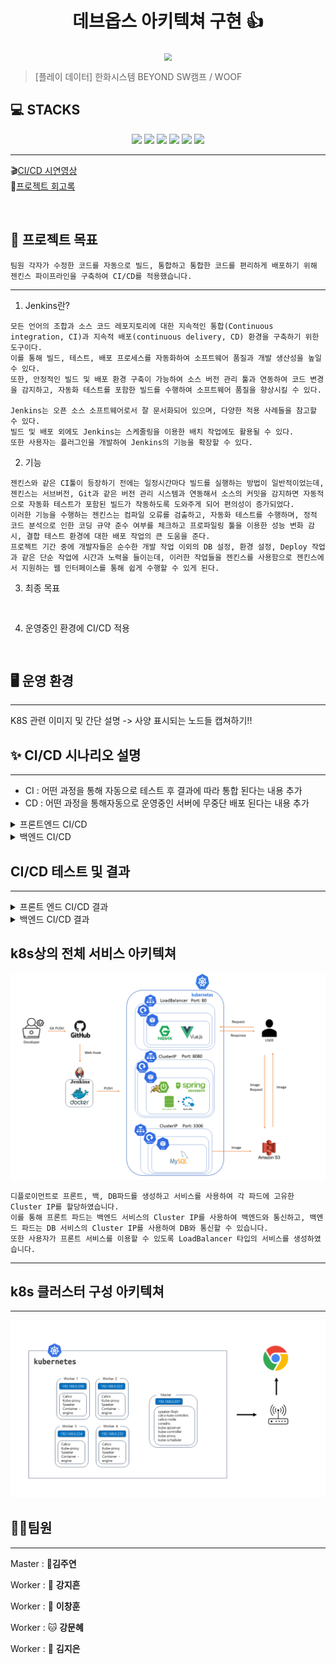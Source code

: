 <h1 align="center">데브옵스 아키텍쳐 구현 👍</h1>


<div align="center">
  <img src="./img/pic1.png"  style="zoom:76%;" align="center"/>
</div>



> [플레이 데이터] 한화시스템 BEYOND SW캠프 / WOOF

## 💻 STACKS
<div align=center>
<img src="https://img.shields.io/badge/GitHub-181717?style=flat&logo=GitHub&logoColor=white&color=black">
<img src="https://img.shields.io/badge/Git-F05032?style=flat&logo=Git&logoColor=white&color=ffa500">
<img src="https://img.shields.io/badge/jenkins-D24939?style=flat&logo=jenkins&logoColor=white">
<img src="https://img.shields.io/badge/Docker-2496ED?style=flat&logo=Docker&logoColor=white&color=blue"/>
<img src="https://img.shields.io/badge/Kubernetes-326CE5?style=flat&logo=Kubernetes&logoColor=blue&color=skyblue"/>
<img src="https://img.shields.io/badge/slack-4A154B?style=flat&logo=slack&logoColor=white">
</div>

***

🎬[CI/CD 시연영상](https://www.youtube.com/watch?v=dhMrKTwNI8U&lc=UgzCJR3WxkvsckRyyO94AaABAg&ab_channel=%EB%94%B0%EB%9D%BC%ED%95%98%EB%A9%B4%EC%84%9C%EB%B0%B0%EC%9A%B0%EB%8A%94IT)   
📃[프로젝트 회고록](블로그주소)

<br>


## 📌 프로젝트 목표

```
팀원 각자가 수정한 코드를 자동으로 빌드, 통합하고 통합한 코드를 편리하게 배포하기 위해 젠킨스 파이프라인을 구축하여 CI/CD를 적용했습니다.
```

***
1. Jenkins란?

```
모든 언어의 조합과 소스 코드 레포지토리에 대한 지속적인 통합(Continuous integration, CI)과 지속적 배포(continuous delivery, CD) 환경을 구축하기 위한 도구이다.
이를 통해 빌드, 테스트, 배포 프로세스를 자동화하여 소프트웨어 품질과 개발 생산성을 높일 수 있다.
또한, 안정적인 빌드 및 배포 환경 구축이 가능하여 소스 버전 관리 툴과 연동하여 코드 변경을 감지하고, 자동화 테스트를 포함한 빌드를 수행하여 소프트웨어 품질을 향상시킬 수 있다.

Jenkins는 오픈 소스 소프트웨어로서 잘 문서화되어 있으며, 다양한 적용 사례들을 참고할 수 있다. 
빌드 및 배포 외에도 Jenkins는 스케줄링을 이용한 배치 작업에도 활용될 수 있다. 
또한 사용자는 플러그인을 개발하여 Jenkins의 기능을 확장할 수 있다. 
```

2. 기능
```
젠킨스와 같은 CI툴이 등장하기 전에는 일정시간마다 빌드를 실행하는 방법이 일반적이었는데, 젠킨스는 서브버전, Git과 같은 버전 관리 시스템과 연동해서 소스의 커밋을 감지하면 자동적으로 자동화 테스트가 포함된 빌드가 작동하도록 도와주게 되어 편의성이 증가되었다.
이러한 기능을 수행하는 젠킨스는 컴파일 오류를 검출하고, 자동화 테스트를 수행하며, 정적 코드 분석으로 인한 코딩 규약 준수 여부를 체크하고 프로파일링 툴을 이용한 성능 변화 감시, 결합 테스트 환경에 대한 배포 작업의 큰 도움을 준다.
프로젝트 기간 중에 개발자들은 순수한 개발 작업 이외의 DB 설정, 환경 설정, Deploy 작업과 같은 단순 작업에 시간과 노력을 들이는데, 이러한 작업들을 젠킨스를 사용함으로 젠킨스에서 지원하는 웹 인터페이스를 통해 쉽게 수행할 수 있게 된다.
```

3. 최종 목표

```


```


4. 운영중인 환경에 CI/CD 적용

```


```



## 🖥️ 운영 환경
***
K8S 관련 이미지 및 간단 설명
-> 사양 표시되는 노드들 캡쳐하기!!


## ✨ CI/CD 시나리오 설명
***

- CI : 어떤 과정을 통해 자동으로 테스트 후 결과에 따라 통합 된다는 내용 추가
- CD : 어떤 과정을 통해자동으로 운영중인 서버에 무중단 배포 된다는 내용 추가


<details>
<summary>프론트엔드 CI/CD</summary>
<div>

```
1. git clone 단계는 주어진 git 레포에서 프론트 코드를 가져옵니다.
2. install dependencies 단계를 통해 프로젝트 의존성 설치 후 npm run build를 사용해 빌드하였습니다.
3. build 단계를 통해 프로젝트 빌드 후 archinve dist 단계에서 빌드된 파일 배포 준비를 하고 dist 디렉토리 이용해서 빌드된 파일을 front.tar로 압축시킵니다.
4. ssh transfer 단계에서 빌드된 아카이브 파일 원격 서버로 전송 후 배포, ssh 연결 설정 후 front.tar 파일 원격 서버의 /usr/share/nginx/html 디렉토리로 전송 후 해당 디렉토리에서 압축 해제합니다.



*각 단계는 프로젝트 특정 단계를 자동화 후 빌드 및 배포 프로세스를 효율적으로 관리할 수 있도록 도와줍니다. 
이 파이프 라인은 프론트엔드 프로젝트의 CI/CD를 위해 사용 되었으며, 각 단계는 프로젝트의 해당 작업을 처리하기 위해 설정되었습니다.*
```


</div>
</details>

<details>
<summary>백엔드 CI/CD</summary>
<div>

```
1. git clone 단계를 통해 git 레포에서 소스 코드를 가져옵니다.
2. install dependencies 단계에서 프로젝트 의존성 설치 위해 npm install 명령을 실행 후, build 단계에서 프로젝트 빌드 위해 npm run build 명령을 실행하였다. 
3. 다음 archive dist 단계를 통해 빌드된 결과물을 아카이브에 압축파일로 만들고 dist 디렉토리로 이동 후 tar 명령어로 압축 수행, 결과를 파일 상위 디렉토리로 이동시켰습니다. 
4. 다음 ssh transfer 단계를 통해 압축된 파일 원격 서버 전송하기 위해 ssh 연결 설정을 하고,
5. ssh publisher 내 ssh pulisher desc 연결 설정 후 ssh transer 파일로 전송 구성, sourcefile에는 전송 파일을 remote directory에는 파일 전송할 원격 디렉토리 지정, 
execcommand 원격 서버 실행할 명령을 지정하였습니다.


*jenkins에서 백엔드 CI/CD 자동화 하는데 사용, 각 단계는 빌드 및 배포 과정에 필요한 작업을 수행하며, jenkins는 파이프라인을 실행해 정의된 단계를 차례로 수행하였습니다.*

```
</div>
</details>



## CI/CD 테스트 및 결과
***
<details>
<summary>프론트 엔드 CI/CD 결과</summary>
<div>
<figure align=""> 


```
pipeline {
    agent any
    stages {
        stage('git clone') {
                steps {
                        git branch: 'main', url: '[깃 레포 주소]'
                }
        }
        stage('Install Dependencies') {
            steps {
                script {
                    sh 'npm install'
                }
            }
        }
        stage('Build') {
            steps {
                script {
                    sh 'npm run build'
                }
            }
        }
        stage('Archive Dist') {
            steps {
                script {
                    // dist 디렉토리로 이동
                    dir('dist') {
                        // tar로 압축
                        sh 'tar -cvf front.tar ./*'
                    }
                    // 기존의 front.tar 제거
                    sh 'rm -rf ./front.tar'
                    // 압축 파일을 상위 디렉토리로 이동
                    sh 'mv dist/front.tar ./'
                }
            }
        }
        stage('SSH transfer') {
            steps {
                sshPublisher(
                    continueOnError: false,
                    failOnError: true,
                    publishers: [
                        sshPublisherDesc(
                            configName: "master",
                            verbose: true,
                            transfers: [
                                sshTransfer(
                                    sourceFiles: "front.tar",
                                    remoteDirectory: "/usr/share/nginx/html",
                                    execCommand: "tar xvf /usr/share/nginx/html/front.tar -C /usr/share/nginx/html/"
                                )
                            ]
                        )
                    ]
                )
            }
        }
    }
}

```

    
 </figure>
</div>
</details>

<details>
<summary>백엔드 CI/CD 결과</summary>
<div>
<figure align=""> 
  
```
pipeline {
    agent any
    stages {
        stage('git clone') {
                steps {
                        git branch: 'main', url: '[깃 레포 주소]'
                }
        }
        stage('Build') {
            steps {
                script {
                    sh 'echo $PATH'
                    sh '/usr/local/maven/bin/mvn clean package'
                }
            }
        }
        stage('SSH transfer') {
            steps {
                sshPublisher(
                    continueOnError: false,
                    failOnError: true,
                    publishers: [
                        sshPublisherDesc(
                            configName: "master",
                            verbose: true,
                            transfers: [
                                sshTransfer(
                                    sourceFiles: "target/api-0.0.1-SNAPSHOT.jar",
                                    removePrefix: "target/",
                                    remoteDirectory: "/root",
                                    execCommand: '''
export AWS_ACCESS_KEY=
export AWS_BUCKET_NAME=
export AWS_REGION_NAME=
export AWS_SECRET_KEY=
export DB_DRIVER_CLASS_NAME=
export DB_PASSWORD=
export DB_URL=
export DB_USERNAME=
export IAMPORT_KEY=
export IAMPORT_SECRET=
export JWT_EXPIRED_TIME=
export JWT_SECRET=
export MAIL_HOST=
export MAIL_PASSWORD=
export MAIL_PORT=
export MAIL_USERNAME=
export SERVER_PORT=
echo "PID Check..." >> /var/log/jenkins_spring.log
CURRENT_PID=$(netstat -anlp | grep 8080 | awk '{print $7}' | cut -d '/' -f1)
echo "Running PID: {$CURRENT_PID}" >> /var/log/jenkins_spring.log
if [ -z $CURRENT_PID ]; then
    echo "Project is not running" >> /var/log/jenkins_spring.log
else
    echo "Project Killing" >> /var/log/jenkins_spring.log
    kill -9 $CURRENT_PID
    sleep 3
fi
echo "Deploy Project...." >> /var/log/jenkins_test_spring.log
nohup java -jar /root/api-0.0.1-SNAPSHOT.jar >> /var/log/jenkins_spring.log 2>&1 &
'''
                                )
                            ],
                        )
                    ]
                )
            }
        }
    }
}


```
 </figure>
</div>
</details>


## k8s상의 전체 서비스 아키텍쳐



<img src="img\시스템 아키텍처 데브옵스2.png"/>

```
디플로이먼트로 프론트, 백, DB파드를 생성하고 서비스를 사용하여 각 파드에 고유한 Cluster IP를 할당하였습니다.
이를 통해 프론트 파드는 백엔드 서비스의 Cluster IP를 사용하여 백엔드와 통신하고, 백엔드 파드는 DB 서비스의 Cluster IP를 사용하여 DB와 통신할 수 있습니다.
또한 사용자가 프론트 서비스를 이용할 수 있도록 LoadBalancer 타입의 서비스를 생성하였습니다.
```
***

## k8s 클러스터 구성 아키텍쳐 
***
<img src="./img/클러스터 구성 아키텍처.png">



## 🤼‍♂️팀원
***

Master  : 🐯**김주연**

Worker : 🐶 **강지흔**

Worker : 🐺 **이창훈**

Worker : 🐱 **강문혜**

Worker : 🦁 **김지은**